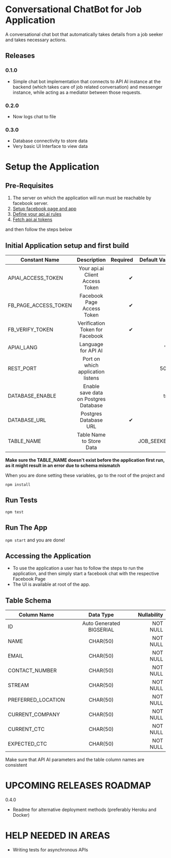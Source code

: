 # Conversational ChatBot for Job Application #

A conversational chat bot that automatically takes details from a job seeker and takes necessary actions.

## Releases

### 0.1.0

* Simple chat bot implementation that connects to API AI instance at the backend (which takes care of job related conversation) and messenger instance, while acting as a mediator between those requests.

### 0.2.0

* Now logs chat to file 

### 0.3.0

* Database connectivity to store data
* Very basic UI Interface to view data

# Setup the Application
## Pre-Requisites

1. The server on which the application will run must be reachable by facebook server.
2. [Setup facebook page and app](https://docs.api.ai/docs/facebook-integration#setting-up-a-facebook-app-and-page)
3. [Define your api.ai rules](https://docs.api.ai/docs/get-started) 
4. [Fetch api.ai tokens](https://files.readme.io/R0WWGe8yRoOvxQb8dBkx_authentication_tokens.png)

and then follow the steps below

## Initial Application setup and first build

| Constant Name   |      Description      |  Required |  Default Value|
|----------|:-------------:|------:|------:|
| APIAI_ACCESS_TOKEN |  Your api.ai Client Access Token | ✔ | |
| FB_PAGE_ACCESS_TOKEN |  Facebook Page Access Token | ✔ | |
| FB_VERIFY_TOKEN | Verification Token for Facebook | ✔ | |
| APIAI_LANG |  Language for API AI |  | 'en'|
| REST_PORT | Port on which application listens |  | 5000|
| DATABASE_ENABLE | Enable save data on Postgres Database | | true|
| DATABASE_URL | Postgres Database URL | ✔ | |
| TABLE_NAME | Table Name to Store Data | | JOB_SEEKERS|

**Make sure the TABLE_NAME doesn't exist before the application first run, as it might result in an error due to schema mismatch**

When you are done setting these variables, go to the root of the project and

`npm install`

## Run Tests

`npm test`

## Run The App

`npm start`
and you are done!

## Accessing the Application

* To use the application a user has to follow the steps to run the application, and then simply start a facebook chat with the respective Facebook Page
* The UI is available at root of the app. 

## Table Schema

| Column Name  |      Data Type      |  Nullability |
|----------|:-------------:|------:|
| ID |  Auto Generated BIGSERIAL | NOT NULL|
| NAME |  CHAR(50) | NOT NULL|
| EMAIL | CHAR(50) | NOT NULL|
| CONTACT_NUMBER |  CHAR(50) | NOT NULL|
| STREAM | CHAR(50) | NOT NULL|
| PREFERRED_LOCATION | CHAR(50) |NOT NULL|
| CURRENT_COMPANY | CHAR(50) | NOT NULL|
| CURRENT_CTC | CHAR(50) |NOT NULL|
| EXPECTED_CTC | CHAR(50) |NOT NULL|

Make sure that API AI parameters and the table column names are consistent

# UPCOMING RELEASES ROADMAP

0.4.0

* Readme for alternative deployment methods (preferably Heroku and Docker)

# HELP NEEDED IN AREAS

* Writing tests for asynchronous APIs